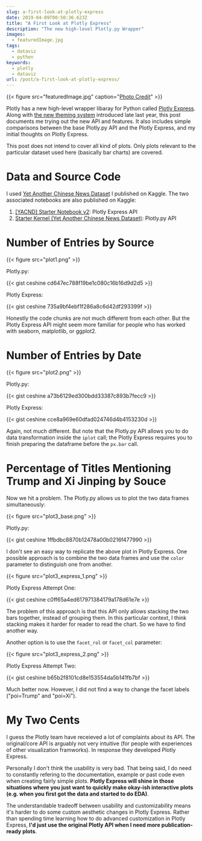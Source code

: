 ```yaml
---
slug: a-first-look-at-plotly-express
date: 2019-04-09T00:50:36.623Z
title: "A First Look at Plotly Express"
description: "The new high-level Plotly.py Wrapper"
images:
  - featuredImage.jpg
tags:
  - dataviz
  - python
keywords:
  - plotly
  - dataviz
url: /post/a-first-look-at-plotly-express/
---
```


{{< figure src="featuredImage.jpg" caption="[Photo Credit](https://pixabay.com/photos/mountain-nature-landscape-scenic-3968899/)" >}}

Plotly has a new high-level wrapper libaray for Python called [Plotly Express](https://medium.com/@plotlygraphs/introducing-plotly-express-808df010143d). Along with [the new theming system](https://medium.com/@plotlygraphs/introducing-plotly-express-808df010143d) introduced late last year, this post documents me trying out the new API and features. It also includes simple comparisons between the base Plotly.py API and the Plotly Express, and my initial thoughts on Plotly Express.

This post does not intend to cover all kind of plots. Only plots relevant to the particular dataset used here (basically bar charts) are covered.

# Data and Source Code

I used [Yet Another Chinese News Dataset](https://www.kaggle.com/ceshine/yet-another-chinese-news-dataset) I published on Kaggle. The two associated notebooks are also published on Kaggle:

1. [[YACND] Starter Notebook v2](https://www.kaggle.com/ceshine/yacnd-starter-notebook-v2?scriptVersionId=12691036): Plotly Express API
2. [Starter Kernel (Yet Another Chinese News Dataset)](https://www.kaggle.com/ceshine/starter-kernel-yet-another-chinese-news-dataset?scriptVersionId=12691089): Plotly.py API

# Number of Entries by Source

{{< figure src="plot1.png" >}}

Plotly.py:

{{< gist ceshine cd647ec788f19be1c080c16b16d9d2d5 >}}

Plotly Express:

{{< gist ceshine 735a9bf4ebf1f286a8c6d42df293399f >}}

Honestly the code chunks are not much different from each other. But the Plotly Express API might seem more familiar for people who has worked with seaborn, matplotlib, or ggplot2.

# Number of Entries by Date

{{< figure src="plot2.png" >}}

Plotly.py:

{{< gist ceshine a73b6129ed300bdd33387c893b7fecc9 >}}

Plotly Express:

{{< gist ceshine cce8a969e60dfad024746d4b4153230d >}}

Again, not much different. But note that the Plotly.py API allows you to do data transformation inside the `iplot` call; the Plotly Express requires you to finish preparing the dataframe before the `px.bar` call.

# Percentage of Titles Mentioning Trump and Xi Jinping by Souce

Now we hit a problem. The Plotly.py allows us to plot the two data frames simultaneously:

{{< figure src="plot3_base.png" >}}

Plotly.py:

{{< gist ceshine 1ffbdbc8870b12478a00b0216f477990 >}}

I don't see an easy way to replicate the above plot in Plotly Express. One possible approach is to combine the two data frames and use the `color` parameter to distinguish one from another.

{{< figure src="plot3_express_1.png" >}}

Plotly Express Attempt One:

{{< gist ceshine c0ff65a4ed617971384179a178d61e7e >}}

The problem of this approach is that this API only allows stacking the two bars together, instead of grouping them. In this particular context, I think stacking makes it harder for reader to read the chart. So we have to find another way.

Another option is to use the `facet_rol` or `facet_col` parameter:

{{< figure src="plot3_express_2.png" >}}

Plotly Express Attempt Two:

{{< gist ceshine b65b2f8101cd8e153554da5b141fb7bf >}}

Much better now. However, I did not find a way to change the facet labels ("poi=Trump" and "poi=Xi").

# My Two Cents

I guess the Plotly team have receieved a lot of complaints about its API. The original/core API is arguably not very intuitive (for people with experiences of other visualization framworks). In response they developed Plotly Express.

Personally I don't think the usability is very bad. That being said, I do need to constantly refering to the documentation, example or past code even when creating fairly simple plots. **Plotly Express will shine in those situations where you just want to quickly make okay-ish interactive plots (e.g. when you first got the data and started to do EDA)**.

The understandable tradeoff between usability and customizability means it's harder to do some custom aesthetic changes in Plotly Express. Rather than spending time learning how to do advanced customization in Plotly Express, **I'd just use the original Plotly API when I need more publication-ready plots**.